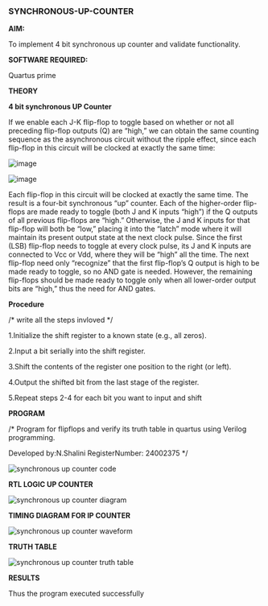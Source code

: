 ### SYNCHRONOUS-UP-COUNTER

**AIM:**

To implement 4 bit synchronous up counter and validate functionality.

**SOFTWARE REQUIRED:**

Quartus prime

**THEORY**

**4 bit synchronous UP Counter**

If we enable each J-K flip-flop to toggle based on whether or not all preceding flip-flop outputs (Q) are “high,” we can obtain the same counting sequence as the asynchronous circuit without the ripple effect, since each flip-flop in this circuit will be clocked at exactly the same time:

![image](https://github.com/naavaneetha/SYNCHRONOUS-UP-COUNTER/assets/154305477/d5db3fa0-e413-404c-b80e-b2f39d82e7e8)


![image](https://github.com/naavaneetha/SYNCHRONOUS-UP-COUNTER/assets/154305477/52cb61eb-d04b-442d-810c-31185a68410b)

Each flip-flop in this circuit will be clocked at exactly the same time.
The result is a four-bit synchronous “up” counter. Each of the higher-order flip-flops are made ready to toggle (both J and K inputs “high”) if the Q outputs of all previous flip-flops are “high.”
Otherwise, the J and K inputs for that flip-flop will both be “low,” placing it into the “latch” mode where it will maintain its present output state at the next clock pulse.
Since the first (LSB) flip-flop needs to toggle at every clock pulse, its J and K inputs are connected to Vcc or Vdd, where they will be “high” all the time.
The next flip-flop need only “recognize” that the first flip-flop’s Q output is high to be made ready to toggle, so no AND gate is needed.
However, the remaining flip-flops should be made ready to toggle only when all lower-order output bits are “high,” thus the need for AND gates.

**Procedure**

/* write all the steps invloved */

1.Initialize the shift register to a known state (e.g., all zeros).

2.Input a bit serially into the shift register.

3.Shift the contents of the register one position to the right (or left).

4.Output the shifted bit from the last stage of the register.

5.Repeat steps 2-4 for each bit you want to input and shift

**PROGRAM**

/* Program for flipflops and verify its truth table in quartus using Verilog programming. 

Developed by:N.Shalini  RegisterNumber: 24002375
*/

![synchronous up counter code](https://github.com/user-attachments/assets/2cb31101-d79f-48c6-8d89-f389c2e1dc29)

**RTL LOGIC UP COUNTER**

![synchronous up counter diagram](https://github.com/user-attachments/assets/5cb090f6-bb29-4045-99c7-b2ec819314a3)


**TIMING DIAGRAM FOR IP COUNTER**

![synchronous up counter waveform](https://github.com/user-attachments/assets/af1ba96d-4e69-4a1e-a3ab-0e4765359567)


**TRUTH TABLE**

![synchronous up counter truth table](https://github.com/user-attachments/assets/a48a56b2-634b-4bb9-afcb-178b87b43bad)


**RESULTS**

Thus the program executed successfully

